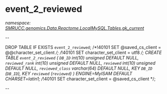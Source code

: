 ﻿# event_2_reviewed
_namespace: [SMRUCC.genomics.Data.Reactome.LocalMySQL.Tables.gk_current](./index.md)_

--
 
 DROP TABLE IF EXISTS `event_2_reviewed`;
 /*!40101 SET @saved_cs_client = @@character_set_client */;
 /*!40101 SET character_set_client = utf8 */;
 CREATE TABLE `event_2_reviewed` (
 `DB_ID` int(10) unsigned DEFAULT NULL,
 `reviewed_rank` int(10) unsigned DEFAULT NULL,
 `reviewed` int(10) unsigned DEFAULT NULL,
 `reviewed_class` varchar(64) DEFAULT NULL,
 KEY `DB_ID` (`DB_ID`),
 KEY `reviewed` (`reviewed`)
 ) ENGINE=MyISAM DEFAULT CHARSET=latin1;
 /*!40101 SET character_set_client = @saved_cs_client */;
 
 --




